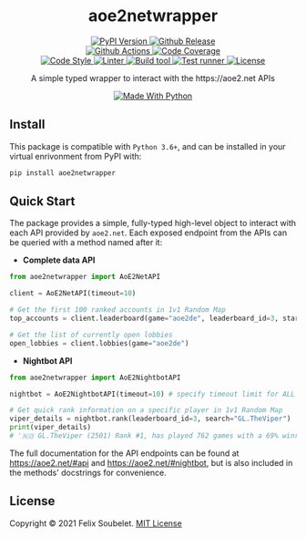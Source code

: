 <h1 style="text-align:center">
  <b>aoe2netwrapper</b>
</h1>

<p style="text-align:center">
  <!-- PyPi Version -->
  <a href="https://pypi.org/project/aoe2netwrapper">
    <img alt="PyPI Version" src="https://img.shields.io/pypi/v/aoe2netwrapper?label=PyPI&logo=PyPI">
  </a>

  <!-- Github Release -->
  <a href="https://github.com/fsoubelet/AoE2NetAPIWrapper/releases">
    <img alt="Github Release" src="https://img.shields.io/github/v/release/fsoubelet/AoE2NetAPIWrapper?color=orange&label=Release&logo=Github">
  </a>

  <br/>

  <!-- Github Actions Build -->
  <a href="https://github.com/fsoubelet/AoE2NetAPIWrapper/actions?query=workflow%3A%22Cron+Testing%22">
    <img alt="Github Actions" src="https://github.com/fsoubelet/AoE2NetAPIWrapper/workflows/Cron%20Testing/badge.svg">
  </a>

  <!-- Code Coverage -->
  <a href="https://codeclimate.com/github/fsoubelet/AoE2NetAPIWrapper/maintainability">
    <img alt="Code Coverage" src="https://img.shields.io/codeclimate/maintainability/fsoubelet/AoE2NetAPIWrapper?label=Maintainability&logo=Code%20Climate">
  </a>

  <br/>

  <!-- Code style -->
  <a href="https://github.com/psf/Black">
    <img alt="Code Style" src="https://img.shields.io/badge/Code%20Style-Black-9cf.svg">
  </a>

  <!-- Linter -->
  <a href="https://github.com/PyCQA/pylint">
    <img alt="Linter" src="https://img.shields.io/badge/Linter-Pylint-ce963f.svg">
  </a>

  <!-- Build tool -->
  <a href="https://github.com/python-poetry/poetry">
    <img alt="Build tool" src="https://img.shields.io/badge/Build%20Tool-Poetry-4e5dc8.svg">
  </a>

  <!-- Test runner -->
  <a href="https://github.com/pytest-dev/pytest">
    <img alt="Test runner" src="https://img.shields.io/badge/Test%20Runner-Pytest-ce963f.svg">
  </a>

  <!-- License -->
  <a href="https://github.com/fsoubelet/AoE2NetAPIWrapper/blob/master/LICENSE">
    <img alt="License" src="https://img.shields.io/github/license/fsoubelet/AoE2NetAPIWrapper?color=9cf&label=License">
  </a>
</p>

<p style="text-align:center">
  A simple typed wrapper to interact with the https://aoe2.net APIs
</p>

<p style="text-align:center">
  <a href="https://www.python.org/">
    <img alt="Made With Python" src="https://forthebadge.com/images/badges/made-with-python.svg">
  </a>
</p>

## Install

This package is compatible with `Python 3.6+`, and can be installed in your virtual enrivonment from PyPI with:
```bash
pip install aoe2netwrapper
```

## Quick Start

The package provides a simple, fully-typed high-level object to interact with each API provided by `aoe2.net`.
Each exposed endpoint from the APIs can be queried with a method named after it:

* __Complete data API__
```python
from aoe2netwrapper import AoE2NetAPI

client = AoE2NetAPI(timeout=10)

# Get the first 100 ranked accounts in 1v1 Random Map
top_accounts = client.leaderboard(game="aoe2de", leaderboard_id=3, start=1, count=100)

# Get the list of currently open lobbies
open_lobbies = client.lobbies(game="aoe2de")
```

* __Nightbot API__
```python
from aoe2netwrapper import AoE2NightbotAPI

nightbot = AoE2NightbotAPI(timeout=10) # specify timeout limit for ALL requests at instantiation

# Get quick rank information on a specific player in 1v1 Random Map
viper_details = nightbot.rank(leaderboard_id=3, search="GL.TheViper")
print(viper_details)
# '🇳🇴 GL.TheViper (2501) Rank #1, has played 762 games with a 69% winrate, -1 streak, and 2 drops'
```

The full documentation for the API endpoints can be found at https://aoe2.net/#api and https://aoe2.net/#nightbot, but is also included in the methods' docstrings for convenience.

## License

Copyright &copy; 2021 Felix Soubelet. [MIT License](LICENSE)
